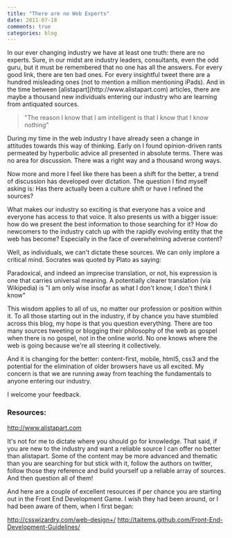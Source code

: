 ```yaml
---
title: "There are no Web Experts"
date: 2011-07-18
comments: true
categories: blog
---
```

<p class="blog-intro">In our ever changing industry we have at least one truth: there are no experts. Sure, in our midst are industry leaders, consultants, even the odd guru, but it must be remembered that no one has all the answers. For every good link, there are ten bad ones. For every insightful tweet there are a hundred misleading ones (not to mention a million mentioning iPads). And in the time between [alistapart](http://www.alistapart.com) articles, there are maybe a thousand new individuals entering our industry who are learning from antiquated sources.</p>

<blockquote class="pull-quote">"The reason I know that I am intelligent is that I know that I know nothing"</blockquote>

During my time in the web industry I have already seen a change in attitudes towards this way of thinking. Early on I found opinion-driven rants permeated by hyperbolic advice all presented in absolute terms. There was no area for discussion. There was a right way and a thousand wrong ways.

Now more and more I feel like there has been a shift for the better, a trend of discussion has developed over dictation. The question I find myself asking is: Has there actually been a culture shift or have I refined the sources?

What makes our industry so exciting is that everyone has a voice and everyone has access to that voice. It also presents us with a bigger issue: how do we present the best information to those searching for it? How do newcomers to the industry catch up with the rapidly evolving entity that the web has become? Especially in the face of overwhelming adverse content?

Well, as individuals, we can't dictate these sources. We can only implore a critical mind. Socrates was quoted by Plato as saying:

Paradoxical, and indeed an imprecise translation, or not, his expression is one that carries universal meaning. A potentially clearer translation (via Wikipedia) is "I am only wise insofar as what I don't know, I don't think I know"

This wisdom applies to all of us, no matter our profession or position within it. To all those starting out in the industry, if by chance you have stumbled across this blog, my hope is that you question everything. There are too many sources tweeting or blogging their philosophy of the web as gospel when there is no gospel, not in the online world. No one knows where the web is going because we're all steering it collectively.

And it is changing for the better: content-first, mobile, html5, css3 and the potential for the elimination of older browsers have us all excited. My concern is that we are running away from teaching the fundamentals to anyone entering our industry.

I welcome your feedback.


### Resources:

<a href="http://www.alistapart.com" title="A List Apart">http://www.alistapart.com</a>

It's not for me to dictate where you should go for knowledge. That said, if you are new to the industry and want a reliable source I can offer no better than alistapart. Some of the content may be more advanced and thematic than you are searching for but stick with it, follow the authors on twitter, follow those they reference and build yourself up a reliable array of sources. And then question all of them!

And here are a couple of excellent resources if per chance you are starting out in the Front End Development Game. I wish they had been around, or I had been aware of them, when I first began:

<a href="http://csswizardry.com/web-design+/" title="Web Design Plus">http://csswizardry.com/web-design+/</a>
<a href="http://taitems.github.com/Front-End-Development-Guidelines/" title="Taitems Front End Development Guidelines">http://taitems.github.com/Front-End-Development-Guidelines/</a>
